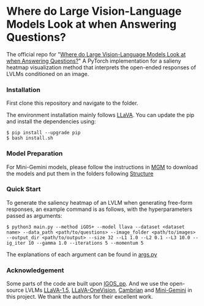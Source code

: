 # Where do Large Vision-Language Models Look at when Answering Questions?
The official repo for "[Where do Large Vision-Language Models Look at when Answering Questions?](https://github.com/bytedance/LVLM_Interpretation)" A PyTorch implementation for a salieny heatmap visualization method that interprets the open-ended responses of LVLMs conditioned on an image.

### Installation
First clone this repository and navigate to the folder.

The environment installation mainly follows [LLaVA](https://github.com/haotian-liu/LLaVA). You can update the pip and install the dependencies using:

```
$ pip install --upgrade pip
$ bash install.sh
```

### Model Preparation
For Mini-Gemini models, please follow the instructions in [MGM](https://github.com/dvlab-research/MGM) to download the models and put them in the folders following [Structure](https://github.com/dvlab-research/MGM?tab=readme-ov-file#structure)

### Quick Start
To generate the saliency heatmap of an LVLM when generating free-form responses, an example command is as follows, with the hyperparameters passed as arguments:
```
$ python3 main.py --method iGOS+ --model llava --dataset <dataset name> --data_path <path/to/questions> --image_folder <path/to/images> --output_dir <path/to/output> --size 32 --L1 1.0 --L2 0.1 --L3 10.0 --ig_iter 10 --gamma 1.0 --iterations 5 --momentum 5
```
The explanations of each argument can be found in [args.py](args.py)

### Acknowledgement
Some parts of the code are built upon [IGOS_pp](https://github.com/khorrams/IGOS_pp). And we use the open-source LVLMs [LLaVA-1.5](https://github.com/haotian-liu/LLaVA), [LLaVA-OneVision](https://github.com/LLaVA-VL/LLaVA-NeXT), [Cambrian](https://github.com/cambrian-mllm/cambrian) and [Mini-Gemini](https://github.com/dvlab-research/MGM) in this project. We thank the authors for their excellent work.
